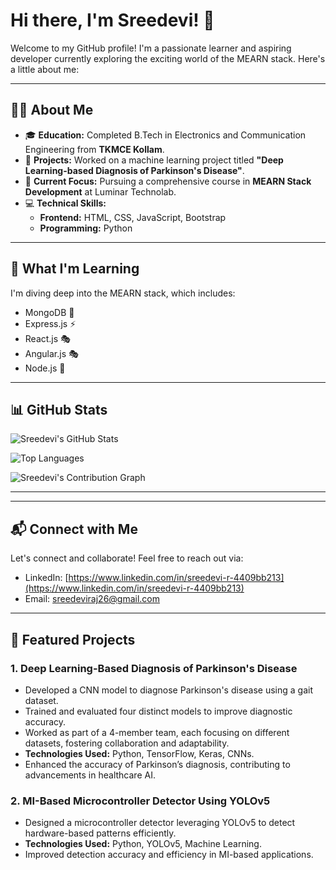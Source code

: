 # Hi there, I'm Sreedevi! 👋

Welcome to my GitHub profile! I'm a passionate learner and aspiring developer currently exploring the exciting world of the MEARN stack. Here's a little about me:

---

## 👩‍💻 About Me

- 🎓 **Education:** Completed B.Tech in Electronics and Communication Engineering from **TKMCE Kollam**.
- 🤖 **Projects:** Worked on a machine learning project titled **"Deep Learning-based Diagnosis of Parkinson's Disease"**.
- 🚀 **Current Focus:** Pursuing a comprehensive course in **MEARN Stack Development** at Luminar Technolab.
- 💻 **Technical Skills:**
  - **Frontend:** HTML, CSS, JavaScript, Bootstrap
  - **Programming:** Python

---

## 🌱 What I'm Learning

I'm diving deep into the MEARN stack, which includes:

- MongoDB 🌱
- Express.js ⚡
- React.js 🎭
- Angular.js 🎭
- Node.js 🔧

---
## 📊 GitHub Stats

![Sreedevi's GitHub Stats](https://github-readme-stats.vercel.app/api?username=sreedeviraj&show_icons=true&theme=radical)

![Top Languages](https://github-readme-stats.vercel.app/api/top-langs/?username=sreedeviraj&layout=compact&theme=radical)

![Sreedevi's Contribution Graph](https://github-readme-activity-graph.vercel.app/graph?username=sreedeviraj&theme=radical)

---

---

## 📬 Connect with Me

Let's connect and collaborate! Feel free to reach out via:

- LinkedIn: [https://www.linkedin.com/in/sreedevi-r-4409bb213](https://www.linkedin.com/in/sreedevi-r-4409bb213)  
- Email: [sreedeviraj26@gmail.com](mailto:sreedeviraj26@gmail.com)

---

## 📂 Featured Projects

### 1. Deep Learning-Based Diagnosis of Parkinson's Disease
- Developed a CNN model to diagnose Parkinson's disease using a gait dataset.
- Trained and evaluated four distinct models to improve diagnostic accuracy.
- Worked as part of a 4-member team, each focusing on different datasets, fostering collaboration and adaptability.
- **Technologies Used:** Python, TensorFlow, Keras, CNNs.
- Enhanced the accuracy of Parkinson’s diagnosis, contributing to advancements in healthcare AI.

### 2. MI-Based Microcontroller Detector Using YOLOv5
- Designed a microcontroller detector leveraging YOLOv5 to detect hardware-based patterns efficiently.
- **Technologies Used:** Python, YOLOv5, Machine Learning.
- Improved detection accuracy and efficiency in MI-based applications.
